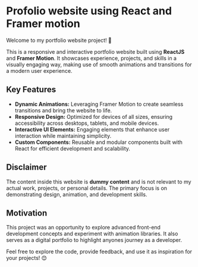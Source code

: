 # Profolio website using React and Framer motion

Welcome to my portfolio website project! 🚀  

This is a responsive and interactive portfolio website built using **ReactJS** and **Framer Motion**. It showcases  experience, projects, and skills in a visually engaging way, making use of smooth animations and transitions for a modern user experience.  

## Key Features  
- **Dynamic Animations:** Leveraging Framer Motion to create seamless transitions and bring the website to life.  
- **Responsive Design:** Optimized for devices of all sizes, ensuring accessibility across desktops, tablets, and mobile devices.  
- **Interactive UI Elements:** Engaging elements that enhance user interaction while maintaining simplicity.  
- **Custom Components:** Reusable and modular components built with React for efficient development and scalability.  

## Disclaimer  
The content inside this website is **dummy content** and is not relevant to my actual work, projects, or personal details. The primary focus is on demonstrating design, animation, and development skills.

## Motivation  
This project was an opportunity to explore advanced front-end development concepts and experiment with animation libraries. It also serves as a digital portfolio to highlight anyones journey as a developer.  

Feel free to explore the code, provide feedback, and use it as inspiration for your projects! 😊  
